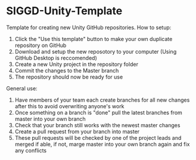 # SIGGD-Unity-Template
Template for creating new Unity GitHub repositories.
How to setup:
  1) Click the "Use this template" button to make your own duplicate repository on GitHub
  2) Download and setup the new reposotory to your computer (Using GitHub Desktop is reccomended)
  3) Create a new Unity project in the repository folder
  4) Commit the changes to the Master branch
  5) The repository should now be ready for use

General use:
  1) Have members of your team each create branches for all new changes after this to avoid overwriting anyone's work
  2) Once something on a branch is "done" pull the latest branches from master into your own branch
  3) Check that your branch still works with the newest master changes
  4) Create a pull request from your branch into master
  5) These pull requests will be checked by one of the project leads and merged if able, if not, marge master into your own branch again and fix any conflicts
